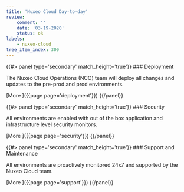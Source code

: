 ```yaml
---
title: 'Nuxeo Cloud Day-to-day'
review:
    comment: ''
    date: '03-19-2020'
    status: ok
labels:
    - nuxeo-cloud
tree_item_index: 300
---
```


<div class="row" data-equalizer data-equalize-on="medium">
<div class="column medium-4">
{{#> panel type='secondary' match_height='true'}}
### Deployment

The Nuxeo Cloud Operations (NCO) team will deploy all changes and updates to the pre-prod and prod environments.
<br/>

[More&nbsp;<i class="fa fa-long-arrow-right" aria-hidden="true"></i>]({{page page='deployment'}})
{{/panel}}
</div>
<div class="column medium-4">
{{#> panel type='secondary' match_height='true'}}
### Security

All environments are enabled with out of the box application and infrastructure level security monitors.
<br/>

[More&nbsp;<i class="fa fa-long-arrow-right" aria-hidden="true"></i>]({{page page='security'}})
{{/panel}}
</div>
<div class="column medium-4">
{{#> panel type='secondary' match_height='true'}}
### Support and Maintenance

All environments are proactively monitored 24x7 and supported by the Nuxeo Cloud team.
<br/>

[More&nbsp;<i class="fa fa-long-arrow-right" aria-hidden="true"></i>]({{page page='support'}})
{{/panel}}
</div>
</div>
